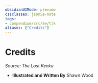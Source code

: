 ```yaml
---
obsidianUIMode: preview
cssclasses: json5e-note
tags:
- compendium/src/5e/tlk
aliases: ["Credits"]
---
```

# Credits
*Source: The Lost Kenku* 

- **Illustrated and Written By** Shawn Wood
